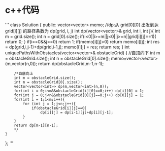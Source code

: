 # c++代码
'''
class Solution {
public:
    vector<vector<int>> memo;
    //dp:从 grid[0][0] 出发到达 grid[i][j] 的路径条数为 dp(grid, i, j)
    int dp(vector<vector<int>>& grid, int i, int j){
        int m = grid.size();
        int n = grid[0].size();
        if(i<0||i>=m||j<0||j>=n||grid[i][j]==1){
            return 0;
        }
        if(i==0&&j==0) return 1;
        if(memo[i][j]>0) return memo[i][j];
        int res = dp(grid,i,j-1)+dp(grid,i-1,j);
        memo[i][j] = res;
        return res;
    }
    int uniquePathsWithObstacles(vector<vector<int>>& obstacleGrid) {
        //自顶向下
        int m = obstacleGrid.size();
        int n = obstacleGrid[0].size();
        memo=vector<vector<int>>(m,vector<int>(n,0));
        return dp(obstacleGrid,m-1,n-1);

        /*自底向上
        int m = obstacleGrid.size();
        int n = obstacleGrid[0].size();
        vector<vector<int>> dp(m,vector<int>(n,0));
        for(int i = 0;i<m&&obstacleGrid[i][0]==0;i++) dp[i][0] = 1;
        for(int j = 0;j<n&&obstacleGrid[0][j]==0;j++) dp[0][j] = 1;
        for(int i = 1;i<m;i++){
            for (int j = 1;j<n;j++){
                if(obstacleGrid[i][j]==0)
                    dp[i][j] = dp[i-1][j]+dp[i][j-1];
            }
        }
        return dp[m-1][n-1];
        */
    }
};
'''

